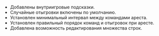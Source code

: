 - Добавлены внутриигровые подсказки.
- Случайные отыгровки включены по умолчанию.
- Установлен минимальный интервал между командами ареста.
- Установлен правильный порядок команд и отыгровок при аресте.
- Добавлена возможность редактирования множества строк.
